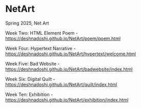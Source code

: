 # NetArt
Spring 2025, Net Art 

Week Two: HTML Element Poem - https://deshnadoshi.github.io/NetArt/poem/poem.html

Week Four: Hypertext Narrative - https://deshnadoshi.github.io/NetArt/hypertext/welcome.html

Week Five: Bad Website - https://deshnadoshi.github.io/NetArt/badwebsite/index.html

Week Six: Digital Quilt - https://deshnadoshi.github.io/NetArt/quilt/index.html

Week Ten: Exhibition - https://deshnadoshi.github.io/NetArt/exhibition/index.html

